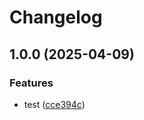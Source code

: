 # Changelog

## 1.0.0 (2025-04-09)


### Features

* test ([cce394c](https://github.com/lokyme/test-actions/commit/cce394cfe8afe807ca17b2b96db62124b63ed9c9))
